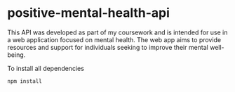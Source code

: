# positive-mental-health-api

This API was developed as part of my coursework and is intended for use in a web application focused on mental health. The web app aims to provide resources and support for individuals seeking to improve their mental well-being.

To install all dependencies
```javascript
npm install
```
